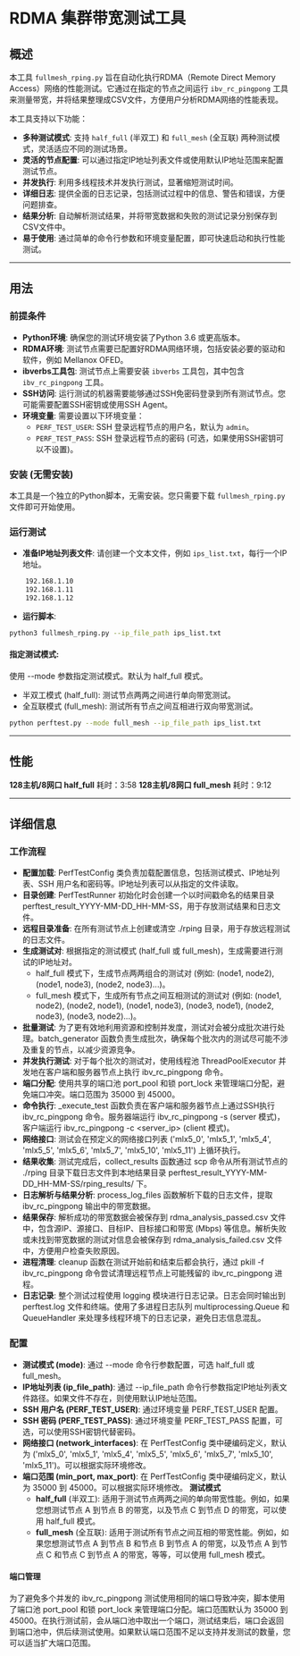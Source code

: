 # RDMA 集群带宽测试工具

## 概述

本工具 `fullmesh_rping.py` 旨在自动化执行RDMA（Remote Direct Memory Access）网络的性能测试。它通过在指定的节点之间运行 `ibv_rc_pingpong` 工具来测量带宽，并将结果整理成CSV文件，方便用户分析RDMA网络的性能表现。

本工具支持以下功能：

- **多种测试模式**: 支持 `half_full` (半双工) 和 `full_mesh` (全互联) 两种测试模式，灵活适应不同的测试场景。
- **灵活的节点配置**:  可以通过指定IP地址列表文件或使用默认IP地址范围来配置测试节点。
- **并发执行**:  利用多线程技术并发执行测试，显著缩短测试时间。
- **详细日志**:  提供全面的日志记录，包括测试过程中的信息、警告和错误，方便问题排查。
- **结果分析**:  自动解析测试结果，并将带宽数据和失败的测试记录分别保存到CSV文件中。
- **易于使用**:  通过简单的命令行参数和环境变量配置，即可快速启动和执行性能测试。

----
## 用法

### 前提条件

- **Python环境**: 确保您的测试环境安装了Python 3.6 或更高版本。
- **RDMA环境**:  测试节点需要已配置好RDMA网络环境，包括安装必要的驱动和软件，例如 Mellanox OFED。
- **ibverbs工具包**:  测试节点上需要安装 `ibverbs` 工具包，其中包含 `ibv_rc_pingpong` 工具。
- **SSH访问**:  运行测试的机器需要能够通过SSH免密码登录到所有测试节点。您可能需要配置SSH密钥或使用SSH Agent。
- **环境变量**:  需要设置以下环境变量：
    - `PERF_TEST_USER`:  SSH 登录远程节点的用户名，默认为 `admin`。
    - `PERF_TEST_PASS`:  SSH 登录远程节点的密码 (可选，如果使用SSH密钥可以不设置)。

### 安装 (无需安装)

本工具是一个独立的Python脚本，无需安装。您只需要下载 `fullmesh_rping.py` 文件即可开始使用。

### 运行测试

- **准备IP地址列表文件**:
   请创建一个文本文件，例如 `ips_list.txt`，每行一个IP地址。
```bash
    192.168.1.10
    192.168.1.11
    192.168.1.12
```

- **运行脚本**:

```bash
python3 fullmesh_rping.py --ip_file_path ips_list.txt
```

#### 指定测试模式:

使用 --mode 参数指定测试模式。默认为 half_full 模式。

- 半双工模式 (half_full): 测试节点两两之间进行单向带宽测试。
- 全互联模式 (full_mesh): 测试所有节点之间互相进行双向带宽测试。
```bash
python perftest.py --mode full_mesh --ip_file_path ips_list.txt
```

----

## 性能

**128主机/8网口 half_full**
    耗时：3:58
**128主机/8网口 full_mesh**
    耗时：9:12

----

## 详细信息
### 工作流程

- **配置加载**: PerfTestConfig 类负责加载配置信息，包括测试模式、IP地址列表、SSH 用户名和密码等。IP地址列表可以从指定的文件读取。
- **目录创建**: PerfTestRunner 初始化时会创建一个以时间戳命名的结果目录 perftest_result_YYYY-MM-DD_HH-MM-SS，用于存放测试结果和日志文件。
- **远程目录准备**: 在所有测试节点上创建或清空 ./rping 目录，用于存放远程测试的日志文件。
- **生成测试对**: 根据指定的测试模式 (half_full 或 full_mesh)，生成需要进行测试的IP地址对。
    - half_full 模式下，生成节点两两组合的测试对 (例如: (node1, node2), (node1, node3), (node2, node3)...)。
    - full_mesh 模式下，生成所有节点之间互相测试的测试对 (例如: (node1, node2), (node2, node1), (node1, node3), (node3, node1), (node2, node3), (node3, node2)...)。
- **批量测试**: 为了更有效地利用资源和控制并发度，测试对会被分成批次进行处理。batch_generator 函数负责生成批次，确保每个批次内的测试尽可能不涉及重复的节点，以减少资源竞争。
- **并发执行测试**: 对于每个批次的测试对，使用线程池 ThreadPoolExecutor 并发地在客户端和服务器节点上执行 ibv_rc_pingpong 命令。
- **端口分配**: 使用共享的端口池 port_pool 和锁 port_lock 来管理端口分配，避免端口冲突。端口范围为 35000 到 45000。
- **命令执行**: _execute_test 函数负责在客户端和服务器节点上通过SSH执行 ibv_rc_pingpong 命令。服务器端运行 ibv_rc_pingpong -s (server 模式)，客户端运行 ibv_rc_pingpong -c <server_ip> (client 模式)。
- **网络接口**: 测试会在预定义的网络接口列表 ('mlx5_0', 'mlx5_1', 'mlx5_4', 'mlx5_5', 'mlx5_6', 'mlx5_7', 'mlx5_10', 'mlx5_11') 上循环执行。
- **结果收集**: 测试完成后，collect_results 函数通过 scp 命令从所有测试节点的 ./rping 目录下载日志文件到本地结果目录 perftest_result_YYYY-MM-DD_HH-MM-SS/rping_results/ 下。
- **日志解析与结果分析**: process_log_files 函数解析下载的日志文件，提取 ibv_rc_pingpong 输出中的带宽数据。
- **结果保存**: 解析成功的带宽数据会被保存到 rdma_analysis_passed.csv 文件中，包含源IP、源接口、目标IP、目标接口和带宽 (Mbps) 等信息。解析失败或未找到带宽数据的测试对信息会被保存到 rdma_analysis_failed.csv 文件中，方便用户检查失败原因。
- **进程清理**: cleanup 函数在测试开始前和结束后都会执行，通过 pkill -f ibv_rc_pingpong 命令尝试清理远程节点上可能残留的 ibv_rc_pingpong 进程。
- **日志记录**: 整个测试过程使用 logging 模块进行日志记录。日志会同时输出到 perftest.log 文件和终端。使用了多进程日志队列 multiprocessing.Queue 和 QueueHandler 来处理多线程环境下的日志记录，避免日志信息混乱。
### 配置
- **测试模式 (mode)**: 通过 --mode 命令行参数配置，可选 half_full 或 full_mesh。
- **IP地址列表 (ip_file_path)**: 通过 --ip_file_path 命令行参数指定IP地址列表文件路径。如果文件不存在，则使用默认IP地址范围。
- **SSH 用户名 (PERF_TEST_USER)**: 通过环境变量 PERF_TEST_USER 配置。
- **SSH 密码 (PERF_TEST_PASS)**: 通过环境变量 PERF_TEST_PASS 配置，可选，可以使用SSH密钥代替密码。
- **网络接口 (network_interfaces)**: 在 PerfTestConfig 类中硬编码定义，默认为 ('mlx5_0', 'mlx5_1', 'mlx5_4', 'mlx5_5', 'mlx5_6', 'mlx5_7', 'mlx5_10', 'mlx5_11')。可以根据实际环境修改。
- **端口范围 (min_port, max_port)**: 在 PerfTestConfig 类中硬编码定义，默认为 35000 到 45000。可以根据实际环境修改。
**测试模式**
    - **half_full** (半双工): 适用于测试节点两两之间的单向带宽性能。例如，如果您想测试节点 A 到节点 B 的带宽，以及节点 C 到节点 D 的带宽，可以使用 half_full 模式。
    - **full_mesh** (全互联): 适用于测试所有节点之间互相的带宽性能。例如，如果您想测试节点 A 到节点 B 和节点 B 到节点 A 的带宽，以及节点 A 到节点 C 和节点 C 到节点 A 的带宽，等等，可以使用 full_mesh 模式。


#### 端口管理
为了避免多个并发的 ibv_rc_pingpong 测试使用相同的端口导致冲突，脚本使用了端口池 port_pool 和锁 port_lock 来管理端口分配。端口范围默认为 35000 到 45000。在执行测试前，会从端口池中取出一个端口，测试结束后，端口会返回到端口池中，供后续测试使用。如果默认端口范围不足以支持并发测试的数量，您可以适当扩大端口范围。
